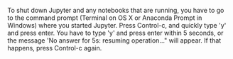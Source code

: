 To shut down Jupyter and any notebooks that are running, you have to go to the command prompt (Terminal on OS X or Anaconda Prompt in Windows) where you started Jupyter. Press Control-c, and quickly type 'y' and press enter. You have to type 'y' and press enter within 5 seconds, or the message 'No answer for 5s: resuming operation..." will appear. If that happens, press Control-c again. 
